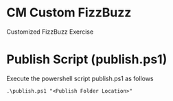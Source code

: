 # CM Custom FizzBuzz
 Customized FizzBuzz Exercise


# Publish Script (publish.ps1)
 Execute the powershell script publish.ps1 as follows
 
 ```
 .\publish.ps1 "<Publish Folder Location>"
 ```